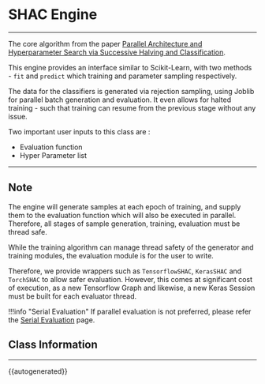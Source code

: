 # SHAC Engine
----

The core algorithm from the paper [Parallel Architecture and Hyperparameter Search via Successive Halving and Classification](https://arxiv.org/abs/1805.10255).

This engine provides an interface similar to Scikit-Learn, with two methods - `fit` and `predict` which training and parameter sampling respectively.

The data for the classifiers is generated via rejection sampling, using Joblib for parallel batch generation and evaluation.
It even allows for halted training - such that training can resume from the previous stage without any issue.

Two important user inputs to this class are :

- Evaluation function
- Hyper Parameter list

----

## **Note**

The engine will generate samples at each epoch of training, and supply them to the evaluation function which will also be
executed in parallel. Therefore, all stages of sample generation, training, evaluation must be thread safe.

While the training algorithm can manage thread safety of the generator and training modules, the evaluation module is
for the user to write.

Therefore, we provide wrappers such as `TensorflowSHAC`, `KerasSHAC` and `TorchSHAC` to allow safer evaluation. However, this comes
at significant cost of execution, as a new Tensorflow Graph and likewise, a new Keras Session must be built for each evaluator thread.

!!!info "Serial Evaluation"
    If parallel evaluation is not preferred, please refer the [Serial Evaluation](../serial-execution.md) page.

## Class Information
----

{{autogenerated}}